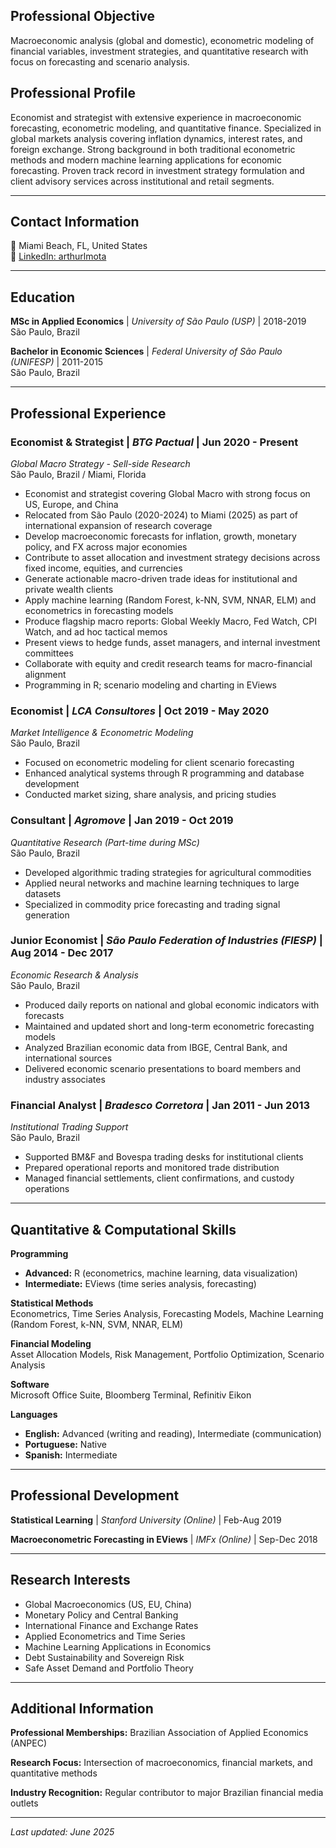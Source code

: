 ## Professional Objective

Macroeconomic analysis (global and domestic), econometric modeling of financial variables, investment strategies, and quantitative research with focus on forecasting and scenario analysis.

## Professional Profile

Economist and strategist with extensive experience in macroeconomic forecasting, econometric modeling, and quantitative finance. Specialized in global markets analysis covering inflation dynamics, interest rates, and foreign exchange. Strong background in both traditional econometric methods and modern machine learning applications for economic forecasting. Proven track record in investment strategy formulation and client advisory services across institutional and retail segments.

---

## Contact Information

📍 Miami Beach, FL, United States  
💼 [LinkedIn: arthurlmota](https://linkedin.com/in/arthurlmota)

---

## Education

**MSc in Applied Economics** | *University of São Paulo (USP)* | 2018-2019  
São Paulo, Brazil

**Bachelor in Economic Sciences** | *Federal University of São Paulo (UNIFESP)* | 2011-2015  
São Paulo, Brazil

---

## Professional Experience

### **Economist & Strategist** | *BTG Pactual* | Jun 2020 - Present
*Global Macro Strategy - Sell-side Research*  
São Paulo, Brazil / Miami, Florida

- Economist and strategist covering Global Macro with strong focus on US, Europe, and China
- Relocated from São Paulo (2020-2024) to Miami (2025) as part of international expansion of research coverage
- Develop macroeconomic forecasts for inflation, growth, monetary policy, and FX across major economies
- Contribute to asset allocation and investment strategy decisions across fixed income, equities, and currencies
- Generate actionable macro-driven trade ideas for institutional and private wealth clients
- Apply machine learning (Random Forest, k-NN, SVM, NNAR, ELM) and econometrics in forecasting models
- Produce flagship macro reports: Global Weekly Macro, Fed Watch, CPI Watch, and ad hoc tactical memos
- Present views to hedge funds, asset managers, and internal investment committees
- Collaborate with equity and credit research teams for macro-financial alignment
- Programming in R; scenario modeling and charting in EViews

### **Economist** | *LCA Consultores* | Oct 2019 - May 2020
*Market Intelligence & Econometric Modeling*  
São Paulo, Brazil

- Focused on econometric modeling for client scenario forecasting
- Enhanced analytical systems through R programming and database development
- Conducted market sizing, share analysis, and pricing studies

### **Consultant** | *Agromove* | Jan 2019 - Oct 2019
*Quantitative Research (Part-time during MSc)*  
São Paulo, Brazil

- Developed algorithmic trading strategies for agricultural commodities
- Applied neural networks and machine learning techniques to large datasets
- Specialized in commodity price forecasting and trading signal generation

### **Junior Economist** | *São Paulo Federation of Industries (FIESP)* | Aug 2014 - Dec 2017
*Economic Research & Analysis*  
São Paulo, Brazil

- Produced daily reports on national and global economic indicators with forecasts
- Maintained and updated short and long-term econometric forecasting models
- Analyzed Brazilian economic data from IBGE, Central Bank, and international sources
- Delivered economic scenario presentations to board members and industry associates

### **Financial Analyst** | *Bradesco Corretora* | Jan 2011 - Jun 2013
*Institutional Trading Support*  
São Paulo, Brazil

- Supported BM&F and Bovespa trading desks for institutional clients
- Prepared operational reports and monitored trade distribution
- Managed financial settlements, client confirmations, and custody operations

---

## Quantitative & Computational Skills

**Programming**
- **Advanced:** R (econometrics, machine learning, data visualization)
- **Intermediate:** EViews (time series analysis, forecasting)

**Statistical Methods**  
Econometrics, Time Series Analysis, Forecasting Models, Machine Learning (Random Forest, k-NN, SVM, NNAR, ELM)

**Financial Modeling**  
Asset Allocation Models, Risk Management, Portfolio Optimization, Scenario Analysis

**Software**  
Microsoft Office Suite, Bloomberg Terminal, Refinitiv Eikon

**Languages**
- **English:** Advanced (writing and reading), Intermediate (communication)
- **Portuguese:** Native
- **Spanish:** Intermediate

---

## Professional Development

**Statistical Learning** | *Stanford University (Online)* | Feb-Aug 2019

**Macroeconometric Forecasting in EViews** | *IMFx (Online)* | Sep-Dec 2018

---

## Research Interests

- Global Macroeconomics (US, EU, China)
- Monetary Policy and Central Banking
- International Finance and Exchange Rates
- Applied Econometrics and Time Series
- Machine Learning Applications in Economics
- Debt Sustainability and Sovereign Risk
- Safe Asset Demand and Portfolio Theory

---

## Additional Information

**Professional Memberships:** Brazilian Association of Applied Economics (ANPEC)

**Research Focus:** Intersection of macroeconomics, financial markets, and quantitative methods

**Industry Recognition:** Regular contributor to major Brazilian financial media outlets

---

*Last updated: June 2025*
